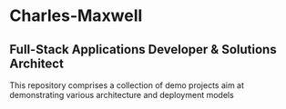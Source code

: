 # Charles-Maxwell
## Full-Stack Applications Developer & Solutions Architect

<p>This repository comprises a collection of demo projects aim at demonstrating various architecture and deployment models<p>
